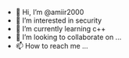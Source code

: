 - 👋 Hi, I’m @amiir2000
- 👀 I’m interested in security
- 🌱 I’m currently learning c++
- 💞️ I’m looking to collaborate on ...
- 📫 How to reach me ...

<!---
amiir2000/amiir2000 is a ✨ special ✨ repository because its `README.md` (this file) appears on your GitHub profile.
You can click the Preview link to take a look at your changes.
--->
